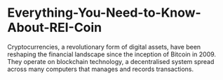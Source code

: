 # Everything-You-Need-to-Know-About-REI-Coin
Cryptocurrencies, a revolutionary form of digital assets, have been reshaping the financial landscape since the inception of Bitcoin in 2009. They operate on blockchain technology, a decentralised system spread across many computers that manages and records transactions. 

